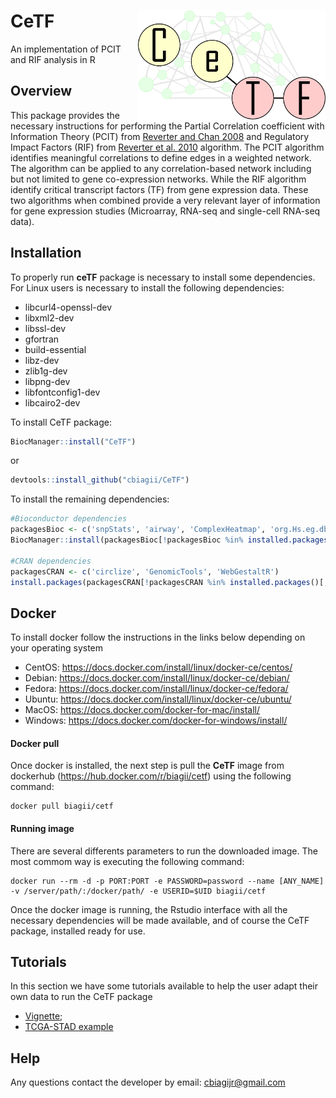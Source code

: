 # CeTF <img src="vignettes/logo.png" align="right" width="300" />
An implementation of PCIT and RIF analysis in R

## Overview
This package provides the necessary instructions for performing the Partial Correlation coefficient with Information Theory (PCIT) from [Reverter and Chan 2008](https://doi.org/10.1093/bioinformatics/btn482) and Regulatory Impact Factors (RIF) from [Reverter et al. 2010](https://doi.org/10.1093/bioinformatics/btq051) algorithm. The PCIT algorithm identifies meaningful correlations to define edges in a weighted network. The algorithm can be applied to any correlation-based network including but not limited to gene co-expression networks. While the RIF algorithm identify critical transcript factors (TF) from gene expression data. These two algorithms when combined provide a very relevant layer of information for gene expression studies (Microarray, RNA-seq and single-cell RNA-seq data).

## Installation
To properly run <b>ceTF</b> package is necessary to install some dependencies. For Linux users is necessary to install the following dependencies:
* libcurl4-openssl-dev
* libxml2-dev 
* libssl-dev
* gfortran
* build-essential
* libz-dev 
* zlib1g-dev
* libpng-dev
* libfontconfig1-dev
* libcairo2-dev

To install CeTF package:
```R
BiocManager::install("CeTF")
```
or
```R
devtools::install_github("cbiagii/CeTF")
```

To install the remaining dependencies:
```R
#Bioconductor dependencies
packagesBioc <- c('snpStats', 'airway', 'ComplexHeatmap', 'org.Hs.eg.db', 'RCy3')
BiocManager::install(packagesBioc[!packagesBioc %in% installed.packages()[,1]])

#CRAN dependencies
packagesCRAN <- c('circlize', 'GenomicTools', 'WebGestaltR')
install.packages(packagesCRAN[!packagesCRAN %in% installed.packages()[,1]])
```

## Docker
To install docker follow the instructions in the links below depending on your operating system
* CentOS: https://docs.docker.com/install/linux/docker-ce/centos/
* Debian: https://docs.docker.com/install/linux/docker-ce/debian/
* Fedora: https://docs.docker.com/install/linux/docker-ce/fedora/
* Ubuntu: https://docs.docker.com/install/linux/docker-ce/ubuntu/
* MacOS: https://docs.docker.com/docker-for-mac/install/
* Windows: https://docs.docker.com/docker-for-windows/install/

#### Docker pull
Once docker is installed, the next step is pull the **CeTF** image from dockerhub (https://hub.docker.com/r/biagii/cetf) using the following command:
```docker
docker pull biagii/cetf
```

#### Running image
There are several differents parameters to run the downloaded image. The most commom way is executing the following command:
```docker
docker run --rm -d -p PORT:PORT -e PASSWORD=password --name [ANY_NAME] -v /server/path/:/docker/path/ -e USERID=$UID biagii/cetf
```
Once the docker image is running, the Rstudio interface with all the necessary dependencies will be made available, and of course the CeTF package, installed ready for use.

## Tutorials
In this section we have some tutorials available to help the user adapt their own data to run the CeTF package 
- [Vignette](./docs/vignette.html);
- [TCGA-STAD example](./docs/TCGA-STAD.html)


## Help
<p>Any questions contact the developer by email: <a href="#">cbiagijr@gmail.com</a></p>
